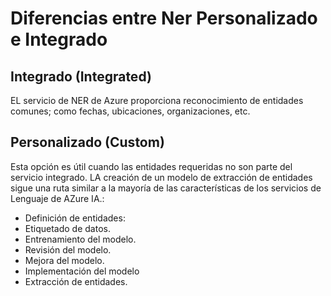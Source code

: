 # Diferencias entre Ner Personalizado e Integrado

## Integrado (Integrated)

EL servicio de NER de Azure proporciona reconocimiento de entidades comunes; como fechas, ubicaciones, organizaciones, etc.

## Personalizado (Custom)

Esta opción es útil cuando las entidades requeridas no son parte del servicio integrado. LA creación de un modelo de extracción de entidades sigue una ruta similar a la mayoría de las características de los servicios de Lenguaje de AZure IA.:
- Definición de entidades: 
- Etiquetado de datos.
- Entrenamiento del modelo.
- Revisión del modelo.
- Mejora del modelo.
- Implementación del modelo
- Extracción de entidades.
